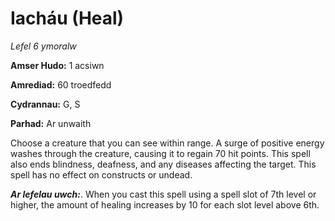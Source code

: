 # Iacháu (Heal)

*Lefel 6 ymoralw*

**Amser Hudo:** 1 acsiwn

**Amrediad:** 60 troedfedd

**Cydrannau:** G, S

**Parhad:** Ar unwaith

Choose a creature that you can see within range. A surge of positive energy washes through the creature, causing it to regain 70 hit points. This spell also ends blindness, deafness, and any diseases affecting the target. This spell has no effect on constructs or undead.

***Ar lefelau uwch:***. When you cast this spell using a spell slot of 7th level or higher, the amount of healing increases by 10 for each slot level above 6th.